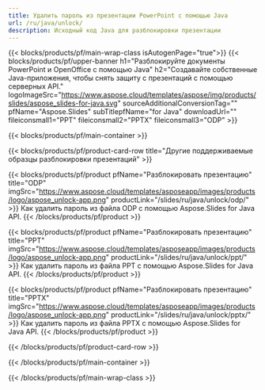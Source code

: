 ```yaml
---
title: Удалить пароль из презентации PowerPoint с помощью Java
url: /ru/java/unlock/
description: Исходный код Java для разблокировки презентации
---
```


{{< blocks/products/pf/main-wrap-class isAutogenPage="true">}}
{{< blocks/products/pf/upper-banner h1="Разблокируйте документы PowerPoint и OpenOffice с помощью Java" h2="Создавайте собственные Java-приложения, чтобы снять защиту с презентаций с помощью серверных API." logoImageSrc="https://www.aspose.cloud/templates/aspose/img/products/slides/aspose_slides-for-java.svg" sourceAdditionalConversionTag="" pfName="Aspose.Slides" subTitlepfName="for Java" downloadUrl="" fileiconsmall1="PPT" fileiconsmall2="PPTX" fileiconsmall3="ODP" >}}

{{< blocks/products/pf/main-container >}}

{{< blocks/products/pf/product-card-row title="Другие поддерживаемые образцы разблокировки презентаций" >}}

{{< blocks/products/pf/product pfName="Разблокировать презентацию" title="ODP" imgSrc="https://www.aspose.cloud/templates/asposeapp/images/products/logo/aspose_unlock-app.png" productLink="/slides/ru/java/unlock/odp/" >}}
Как удалить пароль из файла ODP с помощью Aspose.Slides for Java API.
{{< /blocks/products/pf/product >}}

{{< blocks/products/pf/product pfName="Разблокировать презентацию" title="PPT" imgSrc="https://www.aspose.cloud/templates/asposeapp/images/products/logo/aspose_unlock-app.png" productLink="/slides/ru/java/unlock/ppt/" >}}
Как удалить пароль из файла PPT с помощью Aspose.Slides for Java API.
{{< /blocks/products/pf/product >}}

{{< blocks/products/pf/product pfName="Разблокировать презентацию" title="PPTX" imgSrc="https://www.aspose.cloud/templates/asposeapp/images/products/logo/aspose_unlock-app.png" productLink="/slides/ru/java/unlock/pptx/" >}}
Как удалить пароль из файла PPTX с помощью Aspose.Slides for Java API.
{{< /blocks/products/pf/product >}}



{{< /blocks/products/pf/product-card-row >}}

{{< /blocks/products/pf/main-container >}}
    
{{< /blocks/products/pf/main-wrap-class >}}